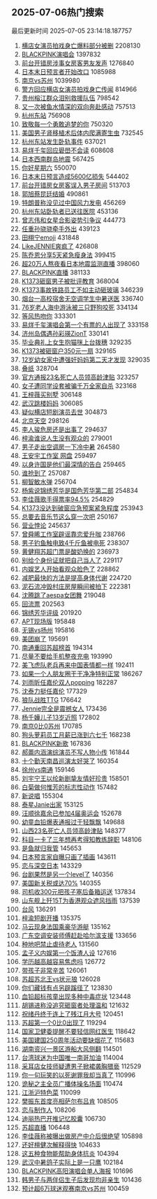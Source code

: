 ## 2025-07-06热门搜索 
最后更新时间 2025-07-05 23:14:18.187757 
1. [横店女演员拍戏身亡爆料部分被删](https://s.weibo.com/weibo?q=%23%E6%A8%AA%E5%BA%97%E5%A5%B3%E6%BC%94%E5%91%98%E6%8B%8D%E6%88%8F%E8%BA%AB%E4%BA%A1%E7%88%86%E6%96%99%E9%83%A8%E5%88%86%E8%A2%AB%E5%88%A0%23&t=31&band_rank=1&Refer=top) 2208130
1. [BLACKPINK演唱会](https://s.weibo.com/weibo?q=BLACKPINK%E6%BC%94%E5%94%B1%E4%BC%9A&t=31&band_rank=1&Refer=top) 1397832
1. [前台开错房涉事女房客男友发声](https://s.weibo.com/weibo?q=%23%E5%89%8D%E5%8F%B0%E5%BC%80%E9%94%99%E6%88%BF%E6%B6%89%E4%BA%8B%E5%A5%B3%E6%88%BF%E5%AE%A2%E7%94%B7%E5%8F%8B%E5%8F%91%E5%A3%B0%23&t=31&band_rank=1&Refer=top) 1276840
1. [日本末日预言者开始改口](https://s.weibo.com/weibo?q=%23%E6%97%A5%E6%9C%AC%E6%9C%AB%E6%97%A5%E9%A2%84%E8%A8%80%E8%80%85%E5%BC%80%E5%A7%8B%E6%94%B9%E5%8F%A3%23&t=31&band_rank=2&Refer=top) 1085988
1. [南京vs苏州](https://s.weibo.com/weibo?q=%E5%8D%97%E4%BA%ACvs%E8%8B%8F%E5%B7%9E&t=31&band_rank=2&Refer=top) 1039980
1. [警方回应横店女演员拍戏身亡传闻](https://s.weibo.com/weibo?q=%23%E8%AD%A6%E6%96%B9%E5%9B%9E%E5%BA%94%E6%A8%AA%E5%BA%97%E5%A5%B3%E6%BC%94%E5%91%98%E6%8B%8D%E6%88%8F%E8%BA%AB%E4%BA%A1%E4%BC%A0%E9%97%BB%23&t=31&band_rank=2&Refer=top) 814966
1. [贵州榕江群众泪别救援队伍](https://s.weibo.com/weibo?q=%23%E8%B4%B5%E5%B7%9E%E6%A6%95%E6%B1%9F%E7%BE%A4%E4%BC%97%E6%B3%AA%E5%88%AB%E6%95%91%E6%8F%B4%E9%98%9F%E4%BC%8D%23&t=31&band_rank=3&Refer=top) 798542
1. [又一次被鱼水情深的双向奔赴感动](https://s.weibo.com/weibo?q=%23%E5%8F%88%E4%B8%80%E6%AC%A1%E8%A2%AB%E9%B1%BC%E6%B0%B4%E6%83%85%E6%B7%B1%E7%9A%84%E5%8F%8C%E5%90%91%E5%A5%94%E8%B5%B4%E6%84%9F%E5%8A%A8%23&t=31&band_rank=3&Refer=top) 757513
1. [杭州东站](https://s.weibo.com/weibo?q=%E6%9D%AD%E5%B7%9E%E4%B8%9C%E7%AB%99&t=31&band_rank=4&Refer=top) 756908
1. [致敬每一个勇敢追梦的你](https://s.weibo.com/weibo?q=%23%E8%87%B4%E6%95%AC%E6%AF%8F%E4%B8%80%E4%B8%AA%E5%8B%87%E6%95%A2%E8%BF%BD%E6%A2%A6%E7%9A%84%E4%BD%A0%23&t=31&band_rank=3&Refer=top) 750320
1. [美国男子肾移植术后体内爬满寄生虫](https://s.weibo.com/weibo?q=%23%E7%BE%8E%E5%9B%BD%E7%94%B7%E5%AD%90%E8%82%BE%E7%A7%BB%E6%A4%8D%E6%9C%AF%E5%90%8E%E4%BD%93%E5%86%85%E7%88%AC%E6%BB%A1%E5%AF%84%E7%94%9F%E8%99%AB%23&t=31&band_rank=5&Refer=top) 732545
1. [杭州东站发生卧轨事件](https://s.weibo.com/weibo?q=%23%E6%9D%AD%E5%B7%9E%E4%B8%9C%E7%AB%99%E5%8F%91%E7%94%9F%E5%8D%A7%E8%BD%A8%E4%BA%8B%E4%BB%B6%23&t=31&band_rank=6&Refer=top) 637021
1. [易烊千玺回应礐嶨不会读](https://s.weibo.com/weibo?q=%23%E6%98%93%E7%83%8A%E5%8D%83%E7%8E%BA%E5%9B%9E%E5%BA%94%E7%A4%90%E5%B6%A8%E4%B8%8D%E4%BC%9A%E8%AF%BB%23&t=31&band_rank=4&Refer=top) 608608
1. [日本西南群岛地震](https://s.weibo.com/weibo?q=%23%E6%97%A5%E6%9C%AC%E8%A5%BF%E5%8D%97%E7%BE%A4%E5%B2%9B%E5%9C%B0%E9%9C%87%23&t=31&band_rank=5&Refer=top) 567425
1. [你好星期六](https://s.weibo.com/weibo?q=%E4%BD%A0%E5%A5%BD%E6%98%9F%E6%9C%9F%E5%85%AD&t=31&band_rank=7&Refer=top) 550070
1. [日本末日预言造成5600亿损失](https://s.weibo.com/weibo?q=%E6%97%A5%E6%9C%AC%E6%9C%AB%E6%97%A5%E9%A2%84%E8%A8%80%E9%80%A0%E6%88%905600%E4%BA%BF%E6%8D%9F%E5%A4%B1&t=31&band_rank=6&Refer=top) 544402
1. [前台开错房女房客误入男子房间](https://s.weibo.com/weibo?q=%23%E5%89%8D%E5%8F%B0%E5%BC%80%E9%94%99%E6%88%BF%E5%A5%B3%E6%88%BF%E5%AE%A2%E8%AF%AF%E5%85%A5%E7%94%B7%E5%AD%90%E6%88%BF%E9%97%B4%23&t=31&band_rank=5&Refer=top) 513703
1. [郭旭蔡昆廷结婚](https://s.weibo.com/weibo?q=%23%E9%83%AD%E6%97%AD%E8%94%A1%E6%98%86%E5%BB%B7%E7%BB%93%E5%A9%9A%23&t=31&band_rank=8&Refer=top) 490861
1. [特朗普称没见过中国风力发电](https://s.weibo.com/weibo?q=%23%E7%89%B9%E6%9C%97%E6%99%AE%E7%A7%B0%E6%B2%A1%E8%A7%81%E8%BF%87%E4%B8%AD%E5%9B%BD%E9%A3%8E%E5%8A%9B%E5%8F%91%E7%94%B5%23&t=31&band_rank=9&Refer=top) 456269
1. [杭州东站卧轨者已送往医院](https://s.weibo.com/weibo?q=%23%E6%9D%AD%E5%B7%9E%E4%B8%9C%E7%AB%99%E5%8D%A7%E8%BD%A8%E8%80%85%E5%B7%B2%E9%80%81%E5%BE%80%E5%8C%BB%E9%99%A2%23&t=31&band_rank=10&Refer=top) 453136
1. [曾志伟和女星合影姿势引争议](https://s.weibo.com/weibo?q=%23%E6%9B%BE%E5%BF%97%E4%BC%9F%E5%92%8C%E5%A5%B3%E6%98%9F%E5%90%88%E5%BD%B1%E5%A7%BF%E5%8A%BF%E5%BC%95%E4%BA%89%E8%AE%AE%23&t=31&band_rank=11&Refer=top) 444773
1. [任重孙骁骁牵手外出](https://s.weibo.com/weibo?q=%23%E4%BB%BB%E9%87%8D%E5%AD%99%E9%AA%81%E9%AA%81%E7%89%B5%E6%89%8B%E5%A4%96%E5%87%BA%23&t=31&band_rank=12&Refer=top) 439123
1. [田栩宁emoji](https://s.weibo.com/weibo?q=%23%E7%94%B0%E6%A0%A9%E5%AE%81emoji%23&t=31&band_rank=13&Refer=top) 431848
1. [LikeJENNIE爽疯了](https://s.weibo.com/weibo?q=%23LikeJENNIE%E7%88%BD%E7%96%AF%E4%BA%86%23&t=31&band_rank=14&Refer=top) 426808
1. [陈乔恩分享5天紧急瘦身法](https://s.weibo.com/weibo?q=%23%E9%99%88%E4%B9%94%E6%81%A9%E5%88%86%E4%BA%AB5%E5%A4%A9%E7%B4%A7%E6%80%A5%E7%98%A6%E8%BA%AB%E6%B3%95%23&t=31&band_rank=16&Refer=top) 399415
1. [超20万人熬夜看日本地震监测直播](https://s.weibo.com/weibo?q=%23%E8%B6%8520%E4%B8%87%E4%BA%BA%E7%86%AC%E5%A4%9C%E7%9C%8B%E6%97%A5%E6%9C%AC%E5%9C%B0%E9%9C%87%E7%9B%91%E6%B5%8B%E7%9B%B4%E6%92%AD%23&t=31&band_rank=6&Refer=top) 398060
1. [BLACKPINK直播](https://s.weibo.com/weibo?q=BLACKPINK%E7%9B%B4%E6%92%AD&t=31&band_rank=7&Refer=top) 381133
1. [K1373砸窗男子被批评教育](https://s.weibo.com/weibo?q=%23K1373%E7%A0%B8%E7%AA%97%E7%94%B7%E5%AD%90%E8%A2%AB%E6%89%B9%E8%AF%84%E6%95%99%E8%82%B2%23&t=31&band_rank=7&Refer=top) 368004
1. [K1373事故铁路员工不如主动砸玻璃](https://s.weibo.com/weibo?q=%23K1373%E4%BA%8B%E6%95%85%E9%93%81%E8%B7%AF%E5%91%98%E5%B7%A5%E4%B8%8D%E5%A6%82%E4%B8%BB%E5%8A%A8%E7%A0%B8%E7%8E%BB%E7%92%83%23&t=31&band_rank=18&Refer=top) 346239
1. [烟台一高校宿舍无空调学生中暑送医](https://s.weibo.com/weibo?q=%23%E7%83%9F%E5%8F%B0%E4%B8%80%E9%AB%98%E6%A0%A1%E5%AE%BF%E8%88%8D%E6%97%A0%E7%A9%BA%E8%B0%83%E5%AD%A6%E7%94%9F%E4%B8%AD%E6%9A%91%E9%80%81%E5%8C%BB%23&t=31&band_rank=8&Refer=top) 336740
1. [76岁老人海中游泳被三只野狗咬死](https://s.weibo.com/weibo?q=%2376%E5%B2%81%E8%80%81%E4%BA%BA%E6%B5%B7%E4%B8%AD%E6%B8%B8%E6%B3%B3%E8%A2%AB%E4%B8%89%E5%8F%AA%E9%87%8E%E7%8B%97%E5%92%AC%E6%AD%BB%23&t=31&band_rank=8&Refer=top) 334134
1. [等风热吻你](https://s.weibo.com/weibo?q=%E7%AD%89%E9%A3%8E%E7%83%AD%E5%90%BB%E4%BD%A0&t=31&band_rank=9&Refer=top) 333301
1. [易烊千玺演唱会第一个有票的人出现了](https://s.weibo.com/weibo?q=%23%E6%98%93%E7%83%8A%E5%8D%83%E7%8E%BA%E6%BC%94%E5%94%B1%E4%BC%9A%E7%AC%AC%E4%B8%80%E4%B8%AA%E6%9C%89%E7%A5%A8%E7%9A%84%E4%BA%BA%E5%87%BA%E7%8E%B0%E4%BA%86%23&t=31&band_rank=9&Refer=top) 333158
1. [济州岛偶遇孙彩瑛ZionT](https://s.weibo.com/weibo?q=%23%E6%B5%8E%E5%B7%9E%E5%B2%9B%E5%81%B6%E9%81%87%E5%AD%99%E5%BD%A9%E7%91%9BZionT%23&t=31&band_rank=19&Refer=top) 330141
1. [毕业典礼上女生抱猫咪上台拨穗](https://s.weibo.com/weibo?q=%23%E6%AF%95%E4%B8%9A%E5%85%B8%E7%A4%BC%E4%B8%8A%E5%A5%B3%E7%94%9F%E6%8A%B1%E7%8C%AB%E5%92%AA%E4%B8%8A%E5%8F%B0%E6%8B%A8%E7%A9%97%23&t=31&band_rank=10&Refer=top) 329235
1. [K1373被砸窗户350元一扇](https://s.weibo.com/weibo?q=K1373%E8%A2%AB%E7%A0%B8%E7%AA%97%E6%88%B7350%E5%85%83%E4%B8%80%E6%89%87&t=31&band_rank=20&Refer=top) 329165
1. [12岁幼女家中遭强奸妈妈第二天才发现](https://s.weibo.com/weibo?q=%2312%E5%B2%81%E5%B9%BC%E5%A5%B3%E5%AE%B6%E4%B8%AD%E9%81%AD%E5%BC%BA%E5%A5%B8%E5%A6%88%E5%A6%88%E7%AC%AC%E4%BA%8C%E5%A4%A9%E6%89%8D%E5%8F%91%E7%8E%B0%23&t=31&band_rank=21&Refer=top) 329035
1. [叠纸](https://s.weibo.com/weibo?q=%E5%8F%A0%E7%BA%B8&t=31&band_rank=22&Refer=top) 328704
1. [官方通报23名死亡人员领高龄津贴](https://s.weibo.com/weibo?q=%23%E5%AE%98%E6%96%B9%E9%80%9A%E6%8A%A523%E5%90%8D%E6%AD%BB%E4%BA%A1%E4%BA%BA%E5%91%98%E9%A2%86%E9%AB%98%E9%BE%84%E6%B4%A5%E8%B4%B4%23&t=31&band_rank=11&Refer=top) 323257
1. [女子遭同学设套被骗千万全家自杀](https://s.weibo.com/weibo?q=%23%E5%A5%B3%E5%AD%90%E9%81%AD%E5%90%8C%E5%AD%A6%E8%AE%BE%E5%A5%97%E8%A2%AB%E9%AA%97%E5%8D%83%E4%B8%87%E5%85%A8%E5%AE%B6%E8%87%AA%E6%9D%80%23&t=31&band_rank=10&Refer=top) 323168
1. [王梓薇买别墅](https://s.weibo.com/weibo?q=%E7%8E%8B%E6%A2%93%E8%96%87%E4%B9%B0%E5%88%AB%E5%A2%85&t=31&band_rank=11&Refer=top) 306148
1. [武汉跳楼妈妈](https://s.weibo.com/weibo?q=%E6%AD%A6%E6%B1%89%E8%B7%B3%E6%A5%BC%E5%A6%88%E5%A6%88&t=31&band_rank=12&Refer=top) 306085
1. [疑似横店短剧演员去世](https://s.weibo.com/weibo?q=%23%E7%96%91%E4%BC%BC%E6%A8%AA%E5%BA%97%E7%9F%AD%E5%89%A7%E6%BC%94%E5%91%98%E5%8E%BB%E4%B8%96%23&t=31&band_rank=12&Refer=top) 304873
1. [北京天空](https://s.weibo.com/weibo?q=%E5%8C%97%E4%BA%AC%E5%A4%A9%E7%A9%BA&t=31&band_rank=24&Refer=top) 298126
1. [李人骏危房还是出事了](https://s.weibo.com/weibo?q=%E6%9D%8E%E4%BA%BA%E9%AA%8F%E5%8D%B1%E6%88%BF%E8%BF%98%E6%98%AF%E5%87%BA%E4%BA%8B%E4%BA%86&t=31&band_rank=14&Refer=top) 294637
1. [梓渝谁说人生没有观众的](https://s.weibo.com/weibo?q=%E6%A2%93%E6%B8%9D%E8%B0%81%E8%AF%B4%E4%BA%BA%E7%94%9F%E6%B2%A1%E6%9C%89%E8%A7%82%E4%BC%97%E7%9A%84&t=31&band_rank=13&Refer=top) 279001
1. [男子走出空调房一下冷中暑](https://s.weibo.com/weibo?q=%23%E7%94%B7%E5%AD%90%E8%B5%B0%E5%87%BA%E7%A9%BA%E8%B0%83%E6%88%BF%E4%B8%80%E4%B8%8B%E5%86%B7%E4%B8%AD%E6%9A%91%23&t=31&band_rank=25&Refer=top) 264580
1. [王安宇工作室 网盘](https://s.weibo.com/weibo?q=%E7%8E%8B%E5%AE%89%E5%AE%87%E5%B7%A5%E4%BD%9C%E5%AE%A4%20%E7%BD%91%E7%9B%98&t=31&band_rank=14&Refer=top) 259497
1. [以身许国是他们最深情的告白](https://s.weibo.com/weibo?q=%23%E4%BB%A5%E8%BA%AB%E8%AE%B8%E5%9B%BD%E6%98%AF%E4%BB%96%E4%BB%AC%E6%9C%80%E6%B7%B1%E6%83%85%E7%9A%84%E5%91%8A%E7%99%BD%23&t=31&band_rank=15&Refer=top) 259465
1. [谁抢到了](https://s.weibo.com/weibo?q=%E8%B0%81%E6%8A%A2%E5%88%B0%E4%BA%86&t=31&band_rank=16&Refer=top) 257087
1. [柳智敏水弹](https://s.weibo.com/weibo?q=%E6%9F%B3%E6%99%BA%E6%95%8F%E6%B0%B4%E5%BC%B9&t=31&band_rank=17&Refer=top) 256704
1. [杨紫说锦绣芳华是国色芳华第二部](https://s.weibo.com/weibo?q=%23%E6%9D%A8%E7%B4%AB%E8%AF%B4%E9%94%A6%E7%BB%A3%E8%8A%B3%E5%8D%8E%E6%98%AF%E5%9B%BD%E8%89%B2%E8%8A%B3%E5%8D%8E%E7%AC%AC%E4%BA%8C%E9%83%A8%23&t=31&band_rank=15&Refer=top) 254834
1. [李佳薇歌手得票率94.5%](https://s.weibo.com/weibo?q=%23%E6%9D%8E%E4%BD%B3%E8%96%87%E6%AD%8C%E6%89%8B%E5%BE%97%E7%A5%A8%E7%8E%8794.5%25%23&t=31&band_rank=18&Refer=top) 254829
1. [K1373没达到破窗应急预案紧急程度](https://s.weibo.com/weibo?q=%23K1373%E6%B2%A1%E8%BE%BE%E5%88%B0%E7%A0%B4%E7%AA%97%E5%BA%94%E6%80%A5%E9%A2%84%E6%A1%88%E7%B4%A7%E6%80%A5%E7%A8%8B%E5%BA%A6%23&t=31&band_rank=19&Refer=top) 253943
1. [总要去音乐节这么穿一次吧](https://s.weibo.com/weibo?q=%23%E6%80%BB%E8%A6%81%E5%8E%BB%E9%9F%B3%E4%B9%90%E8%8A%82%E8%BF%99%E4%B9%88%E7%A9%BF%E4%B8%80%E6%AC%A1%E5%90%A7%23&t=31&band_rank=16&Refer=top) 250167
1. [营业悖论](https://s.weibo.com/weibo?q=%E8%90%A5%E4%B8%9A%E6%82%96%E8%AE%BA&t=31&band_rank=17&Refer=top) 245637
1. [曾舜晞工作室辟谣靠恋爱升咖](https://s.weibo.com/weibo?q=%23%E6%9B%BE%E8%88%9C%E6%99%9E%E5%B7%A5%E4%BD%9C%E5%AE%A4%E8%BE%9F%E8%B0%A3%E9%9D%A0%E6%81%8B%E7%88%B1%E5%8D%87%E5%92%96%23&t=31&band_rank=20&Refer=top) 238766
1. [男子钓鱼触电致4千斤鱼被电死](https://s.weibo.com/weibo?q=%23%E7%94%B7%E5%AD%90%E9%92%93%E9%B1%BC%E8%A7%A6%E7%94%B5%E8%87%B44%E5%8D%83%E6%96%A4%E9%B1%BC%E8%A2%AB%E7%94%B5%E6%AD%BB%23&t=31&band_rank=22&Refer=top) 238307
1. [黄健翔苏超门票是酸奶换的](https://s.weibo.com/weibo?q=%23%E9%BB%84%E5%81%A5%E7%BF%94%E8%8B%8F%E8%B6%85%E9%97%A8%E7%A5%A8%E6%98%AF%E9%85%B8%E5%A5%B6%E6%8D%A2%E7%9A%84%23&t=31&band_rank=18&Refer=top) 236973
1. [别给个身份证就把自己当人了](https://s.weibo.com/weibo?q=%E5%88%AB%E7%BB%99%E4%B8%AA%E8%BA%AB%E4%BB%BD%E8%AF%81%E5%B0%B1%E6%8A%8A%E8%87%AA%E5%B7%B1%E5%BD%93%E4%BA%BA%E4%BA%86&t=31&band_rank=19&Refer=top) 229117
1. [内娱艺人开始看观众脸色了](https://s.weibo.com/weibo?q=%E5%86%85%E5%A8%B1%E8%89%BA%E4%BA%BA%E5%BC%80%E5%A7%8B%E7%9C%8B%E8%A7%82%E4%BC%97%E8%84%B8%E8%89%B2%E4%BA%86&t=31&band_rank=27&Refer=top) 228862
1. [减肥最快的方法是提高身体代谢](https://s.weibo.com/weibo?q=%E5%87%8F%E8%82%A5%E6%9C%80%E5%BF%AB%E7%9A%84%E6%96%B9%E6%B3%95%E6%98%AF%E6%8F%90%E9%AB%98%E8%BA%AB%E4%BD%93%E4%BB%A3%E8%B0%A2&t=31&band_rank=28&Refer=top) 224720
1. [泥石流冲毁村庄房屋瞬间被拍下](https://s.weibo.com/weibo?q=%23%E6%B3%A5%E7%9F%B3%E6%B5%81%E5%86%B2%E6%AF%81%E6%9D%91%E5%BA%84%E6%88%BF%E5%B1%8B%E7%9E%AC%E9%97%B4%E8%A2%AB%E6%8B%8D%E4%B8%8B%23&t=31&band_rank=20&Refer=top) 222381
1. [沈腾跳了aespa女团舞](https://s.weibo.com/weibo?q=%E6%B2%88%E8%85%BE%E8%B7%B3%E4%BA%86aespa%E5%A5%B3%E5%9B%A2%E8%88%9E&t=31&band_rank=23&Refer=top) 219048
1. [回流票](https://s.weibo.com/weibo?q=%E5%9B%9E%E6%B5%81%E7%A5%A8&t=31&band_rank=24&Refer=top) 202563
1. [锦绣芳华评级](https://s.weibo.com/weibo?q=%23%E9%94%A6%E7%BB%A3%E8%8A%B3%E5%8D%8E%E8%AF%84%E7%BA%A7%23&t=31&band_rank=29&Refer=top) 201920
1. [APT现场版](https://s.weibo.com/weibo?q=APT%E7%8E%B0%E5%9C%BA%E7%89%88&t=31&band_rank=30&Refer=top) 195848
1. [无锡vs扬州](https://s.weibo.com/weibo?q=%E6%97%A0%E9%94%A1vs%E6%89%AC%E5%B7%9E&t=31&band_rank=25&Refer=top) 195816
1. [美团崩了](https://s.weibo.com/weibo?q=%E7%BE%8E%E5%9B%A2%E5%B4%A9%E4%BA%86&t=31&band_rank=32&Refer=top) 195691
1. [南通重回苏超榜首](https://s.weibo.com/weibo?q=%23%E5%8D%97%E9%80%9A%E9%87%8D%E5%9B%9E%E8%8B%8F%E8%B6%85%E6%A6%9C%E9%A6%96%23&t=31&band_rank=32&Refer=top) 194314
1. [尽量不要给手机整夜充电](https://s.weibo.com/weibo?q=%23%E5%B0%BD%E9%87%8F%E4%B8%8D%E8%A6%81%E7%BB%99%E6%89%8B%E6%9C%BA%E6%95%B4%E5%A4%9C%E5%85%85%E7%94%B5%23&t=31&band_rank=35&Refer=top) 193990
1. [美飞虎队老兵再来中国表情都一样](https://s.weibo.com/weibo?q=%23%E7%BE%8E%E9%A3%9E%E8%99%8E%E9%98%9F%E8%80%81%E5%85%B5%E5%86%8D%E6%9D%A5%E4%B8%AD%E5%9B%BD%E8%A1%A8%E6%83%85%E9%83%BD%E4%B8%80%E6%A0%B7%23&t=31&band_rank=25&Refer=top) 192411
1. [如果一个人朋友圈干干净净特别正常](https://s.weibo.com/weibo?q=%E5%A6%82%E6%9E%9C%E4%B8%80%E4%B8%AA%E4%BA%BA%E6%9C%8B%E5%8F%8B%E5%9C%88%E5%B9%B2%E5%B9%B2%E5%87%80%E5%87%80%E7%89%B9%E5%88%AB%E6%AD%A3%E5%B8%B8&t=31&band_rank=26&Refer=top) 186267
1. [刘雨昕任嘉伦双人popping](https://s.weibo.com/weibo?q=%E5%88%98%E9%9B%A8%E6%98%95%E4%BB%BB%E5%98%89%E4%BC%A6%E5%8F%8C%E4%BA%BApopping&t=31&band_rank=34&Refer=top) 182287
1. [沈泰力挺任嘉伦](https://s.weibo.com/weibo?q=%23%E6%B2%88%E6%B3%B0%E5%8A%9B%E6%8C%BA%E4%BB%BB%E5%98%89%E4%BC%A6%23&t=31&band_rank=26&Refer=top) 177329
1. [狼队战胜TTG](https://s.weibo.com/weibo?q=%23%E7%8B%BC%E9%98%9F%E6%88%98%E8%83%9CTTG%23&t=31&band_rank=35&Refer=top) 176642
1. [Jennie完全是震撼女人](https://s.weibo.com/weibo?q=%23Jennie%E5%AE%8C%E5%85%A8%E6%98%AF%E9%9C%87%E6%92%BC%E5%A5%B3%E4%BA%BA%23&t=31&band_rank=36&Refer=top) 173436
1. [杨千嬅儿子13岁近照](https://s.weibo.com/weibo?q=%23%E6%9D%A8%E5%8D%83%E5%AC%85%E5%84%BF%E5%AD%9013%E5%B2%81%E8%BF%91%E7%85%A7%23&t=31&band_rank=37&Refer=top) 172802
1. [南京0比0苏州](https://s.weibo.com/weibo?q=%23%E5%8D%97%E4%BA%AC0%E6%AF%940%E8%8B%8F%E5%B7%9E%23&t=31&band_rank=38&Refer=top) 170785
1. [狗头萝莉员工月薪已涨到六七千](https://s.weibo.com/weibo?q=%23%E7%8B%97%E5%A4%B4%E8%90%9D%E8%8E%89%E5%91%98%E5%B7%A5%E6%9C%88%E8%96%AA%E5%B7%B2%E6%B6%A8%E5%88%B0%E5%85%AD%E4%B8%83%E5%8D%83%23&t=31&band_rank=39&Refer=top) 168238
1. [BLACKPINK新歌](https://s.weibo.com/weibo?q=BLACKPINK%E6%96%B0%E6%AD%8C&t=31&band_rank=40&Refer=top) 167836
1. [郝蕾内涵演综演员不写人物小传](https://s.weibo.com/weibo?q=%E9%83%9D%E8%95%BE%E5%86%85%E6%B6%B5%E6%BC%94%E7%BB%BC%E6%BC%94%E5%91%98%E4%B8%8D%E5%86%99%E4%BA%BA%E7%89%A9%E5%B0%8F%E4%BC%A0&t=31&band_rank=27&Refer=top) 161844
1. [十个勤天南昌巡演太好哭了](https://s.weibo.com/weibo?q=%E5%8D%81%E4%B8%AA%E5%8B%A4%E5%A4%A9%E5%8D%97%E6%98%8C%E5%B7%A1%E6%BC%94%E5%A4%AA%E5%A5%BD%E5%93%AD%E4%BA%86&t=31&band_rank=41&Refer=top) 160354
1. [徐州vs南通](https://s.weibo.com/weibo?q=%E5%BE%90%E5%B7%9Evs%E5%8D%97%E9%80%9A&t=31&band_rank=42&Refer=top) 159146
1. [刘宇宁王以纶新剧挚友情好珍贵](https://s.weibo.com/weibo?q=%E5%88%98%E5%AE%87%E5%AE%81%E7%8E%8B%E4%BB%A5%E7%BA%B6%E6%96%B0%E5%89%A7%E6%8C%9A%E5%8F%8B%E6%83%85%E5%A5%BD%E7%8F%8D%E8%B4%B5&t=31&band_rank=28&Refer=top) 158501
1. [白菊做何惟芳的标志性动作](https://s.weibo.com/weibo?q=%E7%99%BD%E8%8F%8A%E5%81%9A%E4%BD%95%E6%83%9F%E8%8A%B3%E7%9A%84%E6%A0%87%E5%BF%97%E6%80%A7%E5%8A%A8%E4%BD%9C&t=31&band_rank=29&Refer=top) 157482
1. [新说唱](https://s.weibo.com/weibo?q=%E6%96%B0%E8%AF%B4%E5%94%B1&t=31&band_rank=30&Refer=top) 155304
1. [泰星Janie出家](https://s.weibo.com/weibo?q=%23%E6%B3%B0%E6%98%9FJanie%E5%87%BA%E5%AE%B6%23&t=31&band_rank=27&Refer=top) 153125
1. [汪顺徐嘉余已参加4届奥运会](https://s.weibo.com/weibo?q=%23%E6%B1%AA%E9%A1%BA%E5%BE%90%E5%98%89%E4%BD%99%E5%B7%B2%E5%8F%82%E5%8A%A04%E5%B1%8A%E5%A5%A5%E8%BF%90%E4%BC%9A%23&t=31&band_rank=31&Refer=top) 152678
1. [幼童血铅爆表通报过于轻飘飘](https://s.weibo.com/weibo?q=%23%E5%B9%BC%E7%AB%A5%E8%A1%80%E9%93%85%E7%88%86%E8%A1%A8%E9%80%9A%E6%8A%A5%E8%BF%87%E4%BA%8E%E8%BD%BB%E9%A3%98%E9%A3%98%23&t=31&band_rank=28&Refer=top) 149688
1. [山西23名死亡人员领高龄津贴](https://s.weibo.com/weibo?q=%23%E5%B1%B1%E8%A5%BF23%E5%90%8D%E6%AD%BB%E4%BA%A1%E4%BA%BA%E5%91%98%E9%A2%86%E9%AB%98%E9%BE%84%E6%B4%A5%E8%B4%B4%23&t=31&band_rank=33&Refer=top) 148377
1. [科目一卡了三年想再考得知教练辞职](https://s.weibo.com/weibo?q=%23%E7%A7%91%E7%9B%AE%E4%B8%80%E5%8D%A1%E4%BA%86%E4%B8%89%E5%B9%B4%E6%83%B3%E5%86%8D%E8%80%83%E5%BE%97%E7%9F%A5%E6%95%99%E7%BB%83%E8%BE%9E%E8%81%8C%23&t=31&band_rank=34&Refer=top) 148106
1. [是鱼就归我管](https://s.weibo.com/weibo?q=%E6%98%AF%E9%B1%BC%E5%B0%B1%E5%BD%92%E6%88%91%E7%AE%A1&t=31&band_rank=29&Refer=top) 145653
1. [日本预言家自曝只画了插画](https://s.weibo.com/weibo?q=%23%E6%97%A5%E6%9C%AC%E9%A2%84%E8%A8%80%E5%AE%B6%E8%87%AA%E6%9B%9D%E5%8F%AA%E7%94%BB%E4%BA%86%E6%8F%92%E7%94%BB%23&t=31&band_rank=43&Refer=top) 143611
1. [恋与深空日本](https://s.weibo.com/weibo?q=%E6%81%8B%E4%B8%8E%E6%B7%B1%E7%A9%BA%E6%97%A5%E6%9C%AC&t=31&band_rank=30&Refer=top) 143329
1. [台剧果然是另一个level了](https://s.weibo.com/weibo?q=%E5%8F%B0%E5%89%A7%E6%9E%9C%E7%84%B6%E6%98%AF%E5%8F%A6%E4%B8%80%E4%B8%AAlevel%E4%BA%86&t=31&band_rank=31&Refer=top) 140356
1. [美国新关税或达70%](https://s.weibo.com/weibo?q=%23%E7%BE%8E%E5%9B%BD%E6%96%B0%E5%85%B3%E7%A8%8E%E6%88%96%E8%BE%BE70%25%23&t=31&band_rank=36&Refer=top) 140355
1. [司机收300元把孩子塞后备箱运送](https://s.weibo.com/weibo?q=%23%E5%8F%B8%E6%9C%BA%E6%94%B6300%E5%85%83%E6%8A%8A%E5%AD%A9%E5%AD%90%E5%A1%9E%E5%90%8E%E5%A4%87%E7%AE%B1%E8%BF%90%E9%80%81%23&t=31&band_rank=32&Refer=top) 137834
1. [山东舰上歼15T为香港观众遮风挡雨](https://s.weibo.com/weibo?q=%23%E5%B1%B1%E4%B8%9C%E8%88%B0%E4%B8%8A%E6%AD%BC15T%E4%B8%BA%E9%A6%99%E6%B8%AF%E8%A7%82%E4%BC%97%E9%81%AE%E9%A3%8E%E6%8C%A1%E9%9B%A8%23&t=31&band_rank=37&Refer=top) 137539
1. [台风](https://s.weibo.com/weibo?q=%E5%8F%B0%E9%A3%8E&t=31&band_rank=38&Refer=top) 136291
1. [梓渝短剧开播](https://s.weibo.com/weibo?q=%23%E6%A2%93%E6%B8%9D%E7%9F%AD%E5%89%A7%E5%BC%80%E6%92%AD%23&t=31&band_rank=33&Refer=top) 135375
1. [马云现身法国乘豪华游艇](https://s.weibo.com/weibo?q=%23%E9%A9%AC%E4%BA%91%E7%8E%B0%E8%BA%AB%E6%B3%95%E5%9B%BD%E4%B9%98%E8%B1%AA%E5%8D%8E%E6%B8%B8%E8%89%87%23&t=31&band_rank=45&Refer=top) 135162
1. [广东空调安装师傅赶赴哈尔滨支援](https://s.weibo.com/weibo?q=%23%E5%B9%BF%E4%B8%9C%E7%A9%BA%E8%B0%83%E5%AE%89%E8%A3%85%E5%B8%88%E5%82%85%E8%B5%B6%E8%B5%B4%E5%93%88%E5%B0%94%E6%BB%A8%E6%94%AF%E6%8F%B4%23&t=31&band_rank=34&Refer=top) 133656
1. [种地吧禁止虐待老人](https://s.weibo.com/weibo?q=%E7%A7%8D%E5%9C%B0%E5%90%A7%E7%A6%81%E6%AD%A2%E8%99%90%E5%BE%85%E8%80%81%E4%BA%BA&t=31&band_rank=35&Refer=top) 131560
1. [孟子义内娱第一个饭渣人设](https://s.weibo.com/weibo?q=%E5%AD%9F%E5%AD%90%E4%B9%89%E5%86%85%E5%A8%B1%E7%AC%AC%E4%B8%80%E4%B8%AA%E9%A5%AD%E6%B8%A3%E4%BA%BA%E8%AE%BE&t=31&band_rank=46&Refer=top) 127616
1. [学历越高越容易焦虑吗](https://s.weibo.com/weibo?q=%E5%AD%A6%E5%8E%86%E8%B6%8A%E9%AB%98%E8%B6%8A%E5%AE%B9%E6%98%93%E7%84%A6%E8%99%91%E5%90%97&t=31&band_rank=36&Refer=top) 126772
1. [带孩子非常辛苦](https://s.weibo.com/weibo?q=%E5%B8%A6%E5%AD%A9%E5%AD%90%E9%9D%9E%E5%B8%B8%E8%BE%9B%E8%8B%A6&t=31&band_rank=47&Refer=top) 126061
1. [苏超苏北王vs状元狼](https://s.weibo.com/weibo?q=%23%E8%8B%8F%E8%B6%85%E8%8B%8F%E5%8C%97%E7%8E%8Bvs%E7%8A%B6%E5%85%83%E7%8B%BC%23&t=31&band_rank=39&Refer=top) 126028
1. [你们藏钱有点另辟蹊径了](https://s.weibo.com/weibo?q=%E4%BD%A0%E4%BB%AC%E8%97%8F%E9%92%B1%E6%9C%89%E7%82%B9%E5%8F%A6%E8%BE%9F%E8%B9%8A%E5%BE%84%E4%BA%86&t=31&band_rank=37&Refer=top) 123830
1. [血铅超标孩童出现多种中毒症状](https://s.weibo.com/weibo?q=%23%E8%A1%80%E9%93%85%E8%B6%85%E6%A0%87%E5%AD%A9%E7%AB%A5%E5%87%BA%E7%8E%B0%E5%A4%9A%E7%A7%8D%E4%B8%AD%E6%AF%92%E7%97%87%E7%8A%B6%23&t=31&band_rank=48&Refer=top) 123448
1. [胡锡进称没追究砸窗者处理温和](https://s.weibo.com/weibo?q=%23%E8%83%A1%E9%94%A1%E8%BF%9B%E7%A7%B0%E6%B2%A1%E8%BF%BD%E7%A9%B6%E7%A0%B8%E7%AA%97%E8%80%85%E5%A4%84%E7%90%86%E6%B8%A9%E5%92%8C%23&t=31&band_rank=38&Refer=top) 121632
1. [祝绪丹终于连上了残江月大号](https://s.weibo.com/weibo?q=%E7%A5%9D%E7%BB%AA%E4%B8%B9%E7%BB%88%E4%BA%8E%E8%BF%9E%E4%B8%8A%E4%BA%86%E6%AE%8B%E6%B1%9F%E6%9C%88%E5%A4%A7%E5%8F%B7&t=31&band_rank=39&Refer=top) 120451
1. [苏超第一个0比0出现了](https://s.weibo.com/weibo?q=%23%E8%8B%8F%E8%B6%85%E7%AC%AC%E4%B8%80%E4%B8%AA0%E6%AF%940%E5%87%BA%E7%8E%B0%E4%BA%86%23&t=31&band_rank=49&Refer=top) 119294
1. [国家卫健委提醒不要轻信网红医生](https://s.weibo.com/weibo?q=%23%E5%9B%BD%E5%AE%B6%E5%8D%AB%E5%81%A5%E5%A7%94%E6%8F%90%E9%86%92%E4%B8%8D%E8%A6%81%E8%BD%BB%E4%BF%A1%E7%BD%91%E7%BA%A2%E5%8C%BB%E7%94%9F%23&t=31&band_rank=40&Refer=top) 118642
1. [美国建国250周年活动要缺烟花了](https://s.weibo.com/weibo?q=%23%E7%BE%8E%E5%9B%BD%E5%BB%BA%E5%9B%BD250%E5%91%A8%E5%B9%B4%E6%B4%BB%E5%8A%A8%E8%A6%81%E7%BC%BA%E7%83%9F%E8%8A%B1%E4%BA%86%23&t=31&band_rank=41&Refer=top) 115683
1. [湖南资兴一景区游船大风侧翻](https://s.weibo.com/weibo?q=%23%E6%B9%96%E5%8D%97%E8%B5%84%E5%85%B4%E4%B8%80%E6%99%AF%E5%8C%BA%E6%B8%B8%E8%88%B9%E5%A4%A7%E9%A3%8E%E4%BE%A7%E7%BF%BB%23&t=31&band_rank=42&Refer=top) 114501
1. [台湾球迷为中国唯一南哥加油](https://s.weibo.com/weibo?q=%23%E5%8F%B0%E6%B9%BE%E7%90%83%E8%BF%B7%E4%B8%BA%E4%B8%AD%E5%9B%BD%E5%94%AF%E4%B8%80%E5%8D%97%E5%93%A5%E5%8A%A0%E6%B2%B9%23&t=31&band_rank=50&Refer=top) 114004
1. [采耳店女技师疑遭男子掀裙袭胸猥亵](https://s.weibo.com/weibo?q=%23%E9%87%87%E8%80%B3%E5%BA%97%E5%A5%B3%E6%8A%80%E5%B8%88%E7%96%91%E9%81%AD%E7%94%B7%E5%AD%90%E6%8E%80%E8%A3%99%E8%A2%AD%E8%83%B8%E7%8C%A5%E4%BA%B5%23&t=31&band_rank=42&Refer=top) 112529
1. [你一句玩笑的以死谢罪我却当真了](https://s.weibo.com/weibo?q=%E4%BD%A0%E4%B8%80%E5%8F%A5%E7%8E%A9%E7%AC%91%E7%9A%84%E4%BB%A5%E6%AD%BB%E8%B0%A2%E7%BD%AA%E6%88%91%E5%8D%B4%E5%BD%93%E7%9C%9F%E4%BA%86&t=31&band_rank=44&Refer=top) 110996
1. [诡秘之主全员广播体操名场面](https://s.weibo.com/weibo?q=%E8%AF%A1%E7%A7%98%E4%B9%8B%E4%B8%BB%E5%85%A8%E5%91%98%E5%B9%BF%E6%92%AD%E4%BD%93%E6%93%8D%E5%90%8D%E5%9C%BA%E9%9D%A2&t=31&band_rank=45&Refer=top) 110474
1. [江浙沪特色菜](https://s.weibo.com/weibo?q=%E6%B1%9F%E6%B5%99%E6%B2%AA%E7%89%B9%E8%89%B2%E8%8F%9C&t=31&band_rank=46&Refer=top) 110099
1. [樊振东首度亮相萨尔布吕肯](https://s.weibo.com/weibo?q=%E6%A8%8A%E6%8C%AF%E4%B8%9C%E9%A6%96%E5%BA%A6%E4%BA%AE%E7%9B%B8%E8%90%A8%E5%B0%94%E5%B8%83%E5%90%95%E8%82%AF&t=31&band_rank=43&Refer=top) 108505
1. [恋与制作人](https://s.weibo.com/weibo?q=%E6%81%8B%E4%B8%8E%E5%88%B6%E4%BD%9C%E4%BA%BA&t=31&band_rank=47&Refer=top) 108206
1. [迪丽热巴开推记忆胶囊](https://s.weibo.com/weibo?q=%23%E8%BF%AA%E4%B8%BD%E7%83%AD%E5%B7%B4%E5%BC%80%E6%8E%A8%E8%AE%B0%E5%BF%86%E8%83%B6%E5%9B%8A%23&t=31&band_rank=44&Refer=top) 106730
1. [苏超直播](https://s.weibo.com/weibo?q=%E8%8B%8F%E8%B6%85%E7%9B%B4%E6%92%AD&t=31&band_rank=48&Refer=top) 106448
1. [李佳薇称被曝出做房产中介后很绝望](https://s.weibo.com/weibo?q=%23%E6%9D%8E%E4%BD%B3%E8%96%87%E7%A7%B0%E8%A2%AB%E6%9B%9D%E5%87%BA%E5%81%9A%E6%88%BF%E4%BA%A7%E4%B8%AD%E4%BB%8B%E5%90%8E%E5%BE%88%E7%BB%9D%E6%9C%9B%23&t=31&band_rank=45&Refer=top) 105898
1. [还好檀健次解释得快](https://s.weibo.com/weibo?q=%E8%BF%98%E5%A5%BD%E6%AA%80%E5%81%A5%E6%AC%A1%E8%A7%A3%E9%87%8A%E5%BE%97%E5%BF%AB&t=31&band_rank=46&Refer=top) 104633
1. [这五种食物能帮助身体抗炎](https://s.weibo.com/weibo?q=%23%E8%BF%99%E4%BA%94%E7%A7%8D%E9%A3%9F%E7%89%A9%E8%83%BD%E5%B8%AE%E5%8A%A9%E8%BA%AB%E4%BD%93%E6%8A%97%E7%82%8E%23&t=31&band_rank=47&Refer=top) 104394
1. [武汉中暑鸽子实际上是一只鹰](https://s.weibo.com/weibo?q=%23%E6%AD%A6%E6%B1%89%E4%B8%AD%E6%9A%91%E9%B8%BD%E5%AD%90%E5%AE%9E%E9%99%85%E4%B8%8A%E6%98%AF%E4%B8%80%E5%8F%AA%E9%B9%B0%23&t=31&band_rank=48&Refer=top) 102184
1. [BLACKPINK高阳演唱会单人海报](https://s.weibo.com/weibo?q=%23BLACKPINK%E9%AB%98%E9%98%B3%E6%BC%94%E5%94%B1%E4%BC%9A%E5%8D%95%E4%BA%BA%E6%B5%B7%E6%8A%A5%23&t=31&band_rank=49&Refer=top) 101696
1. [韩男子与两伴侣生子后发现均非亲生](https://s.weibo.com/weibo?q=%23%E9%9F%A9%E7%94%B7%E5%AD%90%E4%B8%8E%E4%B8%A4%E4%BC%B4%E4%BE%A3%E7%94%9F%E5%AD%90%E5%90%8E%E5%8F%91%E7%8E%B0%E5%9D%87%E9%9D%9E%E4%BA%B2%E7%94%9F%23&t=31&band_rank=50&Refer=top) 101436
1. [预计超6万球迷观赛南京vs苏州](https://s.weibo.com/weibo?q=%23%E9%A2%84%E8%AE%A1%E8%B6%856%E4%B8%87%E7%90%83%E8%BF%B7%E8%A7%82%E8%B5%9B%E5%8D%97%E4%BA%ACvs%E8%8B%8F%E5%B7%9E%23&t=31&band_rank=49&Refer=top) 100459
